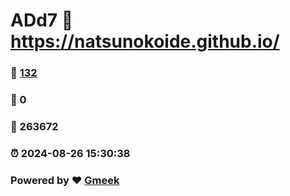 # ADd7 :link: https://natsunokoide.github.io/ 
### :page_facing_up: [132](https://natsunokoide.github.io//tag.html) 
### :speech_balloon: 0 
### :hibiscus: 263672 
### :alarm_clock: 2024-08-26 15:30:38 
### Powered by :heart: [Gmeek](https://github.com/Meekdai/Gmeek)
